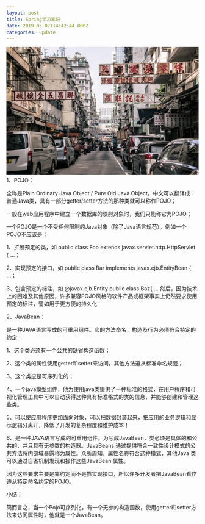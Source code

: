 ```yaml
---
layout: post
title: Spring学习笔记
date: 2019-05-07T14:42:44.000Z
categories: update
---
```


<img src="/images/fulls/01.jpg" class="fit image"> 
1、POJO：

全称是Plain Ordinary Java Object / Pure Old Java Object，中文可以翻译成：普通Java类，具有一部分getter/setter方法的那种类就可以称作POJO；

一般在web应用程序中建立一个数据库的映射对象时，我们只能称它为POJO；

一个POJO是一个不受任何限制的Java对象（除了Java语言规范）。例如一个POJO不应该是：

1、扩展预定的类，如       public class Foo extends javax.servlet.http.HttpServlet { ...；

2、实现预定的接口，如   public class Bar implements javax.ejb.EntityBean { ...；

3、包含预定的标注，如   @javax.ejb.Entity public class Baz{ ...
然后，因为技术上的困难及其他原因，许多兼容POJO风格的软件产品或框架事实上仍然要求使用预定的标注，譬如用于更方便的持久化

2、JavaBean：

是一种JAVA语言写成的可重用组件。它的方法命名，构造及行为必须符合特定的约定：

1、这个类必须有一个公共的缺省构造函数；

2、这个类的属性使用getter和setter来访问，其他方法遵从标准命名规范；

3、这个类应是可序列化的；

4、一个java模型组件，他为使用java类提供了一种标准的格式，在用户程序和可视化管理工具中可以自动获得这种具有标准格式的类的信息，并能够创建和管理这些类。 

5、可以使应用程序更加面向对象，可以把数据封装起来，把应用的业务逻辑和显示逻辑分离开，降低了开发的复杂程度和维护成本！

6、是一种JAVA语言写成的可重用组件。为写成JavaBean，类必须是具体的和公共的，并且具有无参数的构造器。JavaBeans 通过提供符合一致性设计模式的公共方法将内部域暴露称为属性。众所周知，属性名称符合这种模式，其他Java 类可以通过自省机制发现和操作这些JavaBean 属性。

因为这些要求主要是靠约定而不是靠实现接口，所以许多开发者把JavaBean看作遵从特定命名约定的POJO。

小结：

 简而言之，当一个Pojo可序列化，有一个无参的构造函数，使用getter和setter方法来访问属性时，他就是一个JavaBean。


